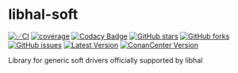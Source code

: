 # libhal-soft
[![✅CI](https://github.com/libhal/libhal-soft/actions/workflows/ci.yml/badge.svg)](https://github.com/libhal/libhal-soft/actions/workflows/ci.yml)
[![coverage](https://libhal.github.io/libhal-soft/coverage/coverage.svg)](https://libhal.github.io/libhal-soft/coverage/)
[![Codacy Badge](https://app.codacy.com/project/badge/Grade/b084e6d5962d49a9afcb275d62cd6586)](https://www.codacy.com/gh/libhal/libhal-soft/dashboard?utm_source=github.com&amp;utm_medium=referral&amp;utm_content=libhal/libhal-soft&amp;utm_campaign=Badge_Grade)
[![GitHub stars](https://img.shields.io/github/stars/libhal/libhal-soft.svg)](https://github.com/libhal/libhal-soft/stargazers)
[![GitHub forks](https://img.shields.io/github/forks/libhal/libhal-soft.svg)](https://github.com/libhal/libhal-soft/network)
[![GitHub issues](https://img.shields.io/github/issues/libhal/libhal-soft.svg)](https://github.com/libhal/libhal-soft/issues)
[![Latest Version](https://libhal.github.io/libhal-soft/latest_version.svg)](https://github.com/libhal/libhal-soft/blob/main/conanfile.py)
[![ConanCenter Version](https://repology.org/badge/version-for-repo/conancenter/libhal-soft.svg)](https://conan.io/center/libhal-soft)

Library for generic soft drivers officially supported by libhal

